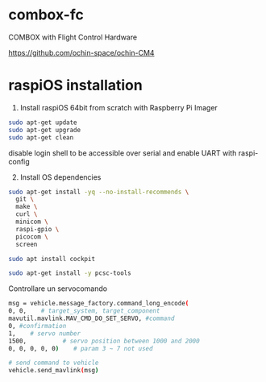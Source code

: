 # combox-fc
COMBOX with Flight Control Hardware

https://github.com/ochin-space/ochin-CM4


# raspiOS installation

1. Install raspiOS 64bit from scratch
with Raspberry Pi Imager

```bash
sudo apt-get update
sudo apt-get upgrade
sudo apt-get clean
```

disable login shell to be accessible over serial
and enable UART with raspi-config

2. Install OS dependencies

```bash
sudo apt-get install -yq --no-install-recommends \
  git \
  make \
  curl \
  minicom \
  raspi-gpio \
  picocom \
  screen

sudo apt install cockpit

sudo apt-get install -y pcsc-tools
```

Controllare un servocomando

```bash
msg = vehicle.message_factory.command_long_encode(
0, 0,    # target_system, target_component
mavutil.mavlink.MAV_CMD_DO_SET_SERVO, #command
0, #confirmation
1,    # servo number
1500,          # servo position between 1000 and 2000
0, 0, 0, 0, 0)    # param 3 ~ 7 not used

# send command to vehicle
vehicle.send_mavlink(msg)
```
